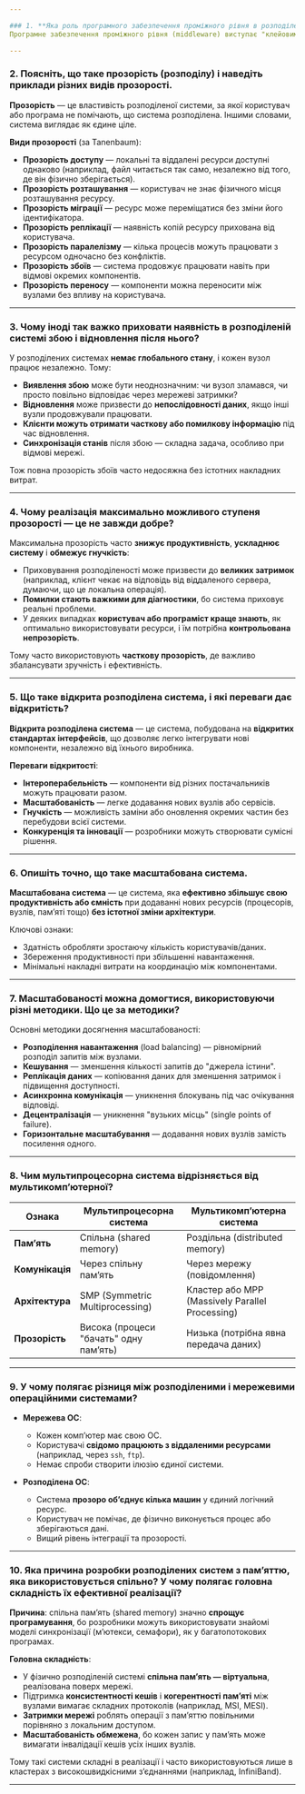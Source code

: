 ```yaml
---

### 1. **Яка роль програмного забезпечення проміжного рівня в розподілених системах?**
Програмне забезпечення проміжного рівня (middleware) виступає "клейовим шаром" між операційною системою та прикладними програмами в розподілених системах. Його основна роль — приховати складність розподіленості та надати розробникам єдиний, зручний інтерфейс для взаємодії між компонентами системи.  

---
```


### 2. **Поясніть, що таке прозорість (розподілу) і наведіть приклади різних видів прозорості.**

**Прозорість** — це властивість розподіленої системи, за якої користувач або програма не помічають, що система розподілена. Іншими словами, система виглядає як єдине ціле.

**Види прозорості** (за Tanenbaum):
- **Прозорість доступу** — локальні та віддалені ресурси доступні однаково (наприклад, файл читається так само, незалежно від того, де він фізично зберігається).
- **Прозорість розташування** — користувач не знає фізичного місця розташування ресурсу.
- **Прозорість міграції** — ресурс може переміщатися без зміни його ідентифікатора.
- **Прозорість реплікації** — наявність копій ресурсу прихована від користувача.
- **Прозорість паралелізму** — кілька процесів можуть працювати з ресурсом одночасно без конфліктів.
- **Прозорість збоїв** — система продовжує працювати навіть при відмові окремих компонентів.
- **Прозорість переносу** — компоненти можна переносити між вузлами без впливу на користувача.

---

### 3. **Чому іноді так важко приховати наявність в розподіленій системі збою і відновлення після нього?**

У розподілених системах **немає глобального стану**, і кожен вузол працює незалежно. Тому:
- **Виявлення збою** може бути неоднозначним: чи вузол зламався, чи просто повільно відповідає через мережеві затримки?
- **Відновлення** може призвести до **непослідовності даних**, якщо інші вузли продовжували працювати.
- **Клієнти можуть отримати часткову або помилкову інформацію** під час відновлення.
- **Синхронізація станів** після збою — складна задача, особливо при відмові мережі.

Тож повна прозорість збоїв часто недосяжна без істотних накладних витрат.

---

### 4. **Чому реалізація максимально можливого ступеня прозорості — це не завжди добре?**

Максимальна прозорість часто **знижує продуктивність**, **ускладнює систему** і **обмежує гнучкість**:
- Приховування розподіленості може призвести до **великих затримок** (наприклад, клієнт чекає на відповідь від віддаленого сервера, думаючи, що це локальна операція).
- **Помилки стають важкими для діагностики**, бо система приховує реальні проблеми.
- У деяких випадках **користувач або програміст краще знають**, як оптимально використовувати ресурси, і їм потрібна **контрольована непрозорість**.

Тому часто використовують **часткову прозорість**, де важливо збалансувати зручність і ефективність.

---

### 5. **Що таке відкрита розподілена система, і які переваги дає відкритість?**

**Відкрита розподілена система** — це система, побудована на **відкритих стандартах інтерфейсів**, що дозволяє легко інтегрувати нові компоненти, незалежно від їхнього виробника.

**Переваги відкритості**:
- **Інтероперабельність** — компоненти від різних постачальників можуть працювати разом.
- **Масштабованість** — легке додавання нових вузлів або сервісів.
- **Гнучкість** — можливість заміни або оновлення окремих частин без перебудови всієї системи.
- **Конкуренція та інновації** — розробники можуть створювати сумісні рішення.

---

### 6. **Опишіть точно, що таке масштабована система.**

**Масштабована система** — це система, яка **ефективно збільшує свою продуктивність або ємність** при додаванні нових ресурсів (процесорів, вузлів, пам’яті тощо) **без істотної зміни архітектури**.

Ключові ознаки:
- Здатність обробляти зростаючу кількість користувачів/даних.
- Збереження продуктивності при збільшенні навантаження.
- Мінімальні накладні витрати на координацію між компонентами.

---

### 7. **Масштабованості можна домогтися, використовуючи різні методики. Що це за методики?**

Основні методики досягнення масштабованості:
- **Розподілення навантаження** (load balancing) — рівномірний розподіл запитів між вузлами.
- **Кешування** — зменшення кількості запитів до "джерела істини".
- **Реплікація даних** — копіювання даних для зменшення затримок і підвищення доступності.
- **Асинхронна комунікація** — уникнення блокувань під час очікування відповіді.
- **Децентралізація** — уникнення "вузьких місць" (single points of failure).
- **Горизонтальне масштабування** — додавання нових вузлів замість посилення одного.

---

### 8. **Чим мультипроцесорна система відрізняється від мультикомп’ютерної?**

| Ознака | Мультипроцесорна система | Мультикомп’ютерна система |
|--------|--------------------------|----------------------------|
| **Пам’ять** | Спільна (shared memory) | Роздільна (distributed memory) |
| **Комунікація** | Через спільну пам’ять | Через мережу (повідомлення) |
| **Архітектура** | SMP (Symmetric Multiprocessing) | Кластер або MPP (Massively Parallel Processing) |
| **Прозорість** | Висока (процеси "бачать" одну пам’ять) | Низька (потрібна явна передача даних) |

---

### 9. **У чому полягає різниця між розподіленими і мережевими операційними системами?**

- **Мережева ОС**:
  - Кожен комп’ютер має свою ОС.
  - Користувачі **свідомо працюють з віддаленими ресурсами** (наприклад, через `ssh`, `ftp`).
  - Немає спроби створити ілюзію єдиної системи.

- **Розподілена ОС**:
  - Система **прозоро об’єднує кілька машин** у єдиний логічний ресурс.
  - Користувач не помічає, де фізично виконується процес або зберігаються дані.
  - Вищий рівень інтеграції та прозорості.

---

### 10. **Яка причина розробки розподілених систем з пам’яттю, яка використовується спільно? У чому полягає головна складність їх ефективної реалізації?**

**Причина**: спільна пам’ять (shared memory) значно **спрощує програмування**, бо розробники можуть використовувати знайомі моделі синхронізації (м’ютекси, семафори), як у багатопотокових програмах.

**Головна складність**:
- У фізично розподіленій системі **спільна пам’ять — віртуальна**, реалізована поверх мережі.
- Підтримка **консистентності кешів** і **когерентності пам’яті** між вузлами вимагає складних протоколів (наприклад, MSI, MESI).
- **Затримки мережі** роблять операції з пам’яттю повільними порівняно з локальним доступом.
- **Масштабованість обмежена**, бо кожен запис у пам’ять може вимагати інвалідації кешів усіх інших вузлів.

Тому такі системи складні в реалізації і часто використовуються лише в кластерах з високошвидкісними з’єднаннями (наприклад, InfiniBand).

---
